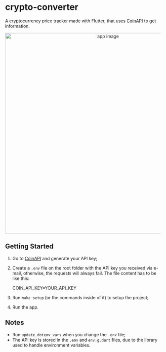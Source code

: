 # crypto-converter

A cryptocurrency price tracker made with Flutter, that uses [CoinAPI](https://www.coinapi.io/) to get information.

<div align="center">
  <img src="https://user-images.githubusercontent.com/8771994/187002175-05fe3406-722c-4cd0-aaa9-6fe652d81f08.png" alt="app image" height="650"/>
</div>

## Getting Started

1. Go to [CoinAPI](https://www.coinapi.io/) and generate your API key;
2. Create a `.env` file on the root folder with the API key you received via e-mail, otherwise, the requests will always fail. The file content has to be like this:

   COIN_API_KEY=YOUR_API_KEY

3. Run `make setup` (or the commands inside of it) to setup the project;
4. Run the app.

## Notes

- Run `update_dotenv_vars` when you change the `.env` file;
- The API key is stored in the `.env` and `env.g.dart` files, due to the library used to handle environment variables.
